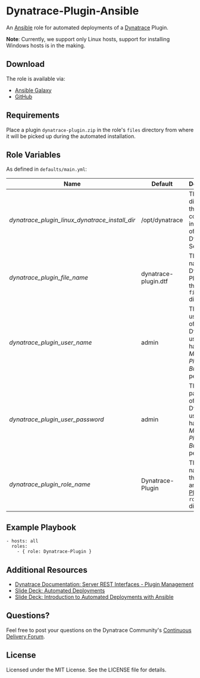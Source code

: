 # Dynatrace-Plugin-Ansible

An [Ansible](http://www.ansible.com) role for automated deployments of a [Dynatrace](http://bit.ly/dttrial) Plugin. 

**Note**: Currently, we support only Linux hosts, support for installing Windows hosts is in the making.

## Download

The role is available via:

- [Ansible Galaxy](https://galaxy.ansible.com/list#/roles/)
- [GitHub](https://github.com/Dynatrace/Dynatrace-Plugin-Ansible)

## Requirements

Place a plugin ```dynatrace-plugin.zip``` in the role's ```files``` directory from where it will be picked up during the automated installation.

## Role Variables

As defined in ```defaults/main.yml```:

| Name                                           | Default               | Description                                                                       |
|------------------------------------------------|-----------------------|-----------------------------------------------------------------------------------|
| *dynatrace_plugin_linux_dynatrace_install_dir* | /opt/dynatrace        | The directory that contains an installation of the Dynatrace Server. |
| *dynatrace_plugin_file_name*                   | dynatrace-plugin.dtf  | The file name of the Dynatrace Plugin in the role's ```files``` directory. |
| *dynatrace_plugin_user_name*                   | admin                 | The username of a Dynatrace user that has the *Manage Plugin Bundles* permission. |
| *dynatrace_plugin_user_password*               | admin                 | The password of a Dynatrace user that has the *Manage Plugin Bundles* permission. |
| *dynatrace_plugin_role_name*                   | Dynatrace-Plugin      | The actual name of this role in an [Ansible Playbook's](http://docs.ansible.com/playbooks.html) ```roles``` directory. |

## Example Playbook

	- hosts: all
	  roles:
	    - { role: Dynatrace-Plugin }

## Additional Resources

- [Dynatrace Documentation: Server REST Interfaces - Plugin Management](https://community.compuwareapm.com/community/pages/viewpage.action?pageId=182356644)
- [Slide Deck: Automated Deployments](http://slideshare.net/MartinEtmajer/automated-deployments-slide-share)
- [Slide Deck: Introduction to Automated Deployments with Ansible](http://www.slideshare.net/MartinEtmajer/introduction-to-automated-deployments-with-ansible)

## Questions?

Feel free to post your questions on the Dynatrace Community's [Continuous Delivery Forum](https://community.dynatrace.com/community/pages/viewpage.action?pageId=46628921).

## License

Licensed under the MIT License. See the LICENSE file for details.
